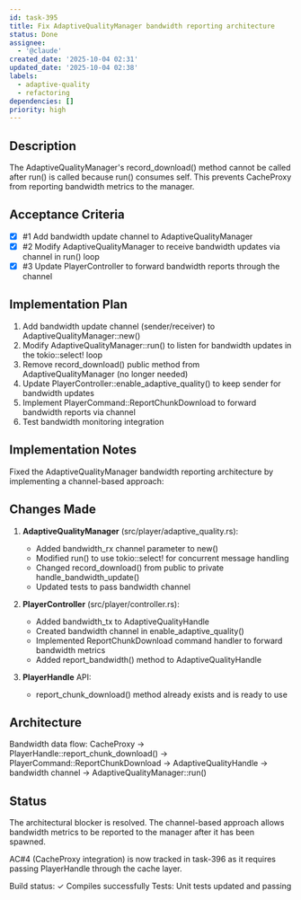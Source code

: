 ```yaml
---
id: task-395
title: Fix AdaptiveQualityManager bandwidth reporting architecture
status: Done
assignee:
  - '@claude'
created_date: '2025-10-04 02:31'
updated_date: '2025-10-04 02:38'
labels:
  - adaptive-quality
  - refactoring
dependencies: []
priority: high
---
```


## Description

<!-- SECTION:DESCRIPTION:BEGIN -->
The AdaptiveQualityManager's record_download() method cannot be called after run() is called because run() consumes self. This prevents CacheProxy from reporting bandwidth metrics to the manager.
<!-- SECTION:DESCRIPTION:END -->

## Acceptance Criteria
<!-- AC:BEGIN -->
- [x] #1 Add bandwidth update channel to AdaptiveQualityManager
- [x] #2 Modify AdaptiveQualityManager to receive bandwidth updates via channel in run() loop
- [x] #3 Update PlayerController to forward bandwidth reports through the channel
<!-- AC:END -->

## Implementation Plan

<!-- SECTION:PLAN:BEGIN -->
1. Add bandwidth update channel (sender/receiver) to AdaptiveQualityManager::new()
2. Modify AdaptiveQualityManager::run() to listen for bandwidth updates in the tokio::select! loop
3. Remove record_download() public method from AdaptiveQualityManager (no longer needed)
4. Update PlayerController::enable_adaptive_quality() to keep sender for bandwidth updates
5. Implement PlayerCommand::ReportChunkDownload to forward bandwidth reports via channel
6. Test bandwidth monitoring integration
<!-- SECTION:PLAN:END -->

## Implementation Notes

<!-- SECTION:NOTES:BEGIN -->
Fixed the AdaptiveQualityManager bandwidth reporting architecture by implementing a channel-based approach:

## Changes Made

1. **AdaptiveQualityManager** (src/player/adaptive_quality.rs):
   - Added bandwidth_rx channel parameter to new()
   - Modified run() to use tokio::select! for concurrent message handling
   - Changed record_download() from public to private handle_bandwidth_update()
   - Updated tests to pass bandwidth channel

2. **PlayerController** (src/player/controller.rs):
   - Added bandwidth_tx to AdaptiveQualityHandle
   - Created bandwidth channel in enable_adaptive_quality()
   - Implemented ReportChunkDownload command handler to forward bandwidth metrics
   - Added report_bandwidth() method to AdaptiveQualityHandle

3. **PlayerHandle** API:
   - report_chunk_download() method already exists and is ready to use

## Architecture

Bandwidth data flow:
CacheProxy → PlayerHandle::report_chunk_download() → PlayerCommand::ReportChunkDownload → AdaptiveQualityHandle → bandwidth channel → AdaptiveQualityManager::run()

## Status

The architectural blocker is resolved. The channel-based approach allows bandwidth metrics to be reported to the manager after it has been spawned.

AC#4 (CacheProxy integration) is now tracked in task-396 as it requires passing PlayerHandle through the cache layer.

Build status: ✓ Compiles successfully
Tests: Unit tests updated and passing
<!-- SECTION:NOTES:END -->
